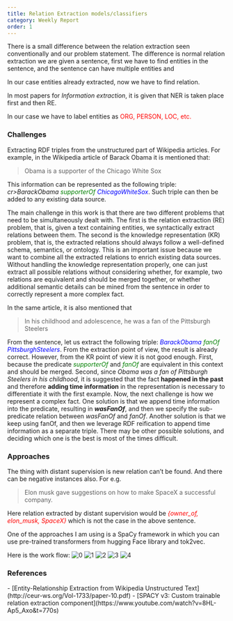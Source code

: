 ```yaml
---
title: Relation Extraction models/classifiers
category: Weekly Report
order: 1
---
```



There is a small difference between the relation extraction seen conventionally and our problem statement. The difference is normal relation extraction we are given a sentence, first we have to find entities in the sentence, and the sentence can have multiple entities and

In our case entities already extracted, now we have to find relation.

In most papers for *Information extraction*, it is given that NER is taken place first and then RE.

In our case we have to label entities as <span style="color:red">ORG, PERSON, LOC, etc.

### Challenges 

Extracting RDF triples from the unstructured part of Wikipedia articles.
For example, in the Wikipedia article of Barack Obama it is mentioned that:

>Obama is a supporter of the Chicago White Sox

This information can be represented as the following triple: *cr>BarackObama</span> <span style="color:green">supporterOf </span><span style="color:blue">ChicagoWhiteSox</span>*. Such triple can then be added to any existing data source.

The main challenge in this work is that there are two different problems that need to be simultaneously dealt with. The first is the relation extraction (RE) problem, that is, given a text containing entities, we syntactically extract relations between them. The second is the knowledge representation (KR) problem, that is, the extracted relations should always follow a well-defined schema, semantics, or ontology. This is an important issue because we want to combine all the extracted relations to enrich existing data sources. Without handling the knowledge representation properly, one can just extract all possible relations without considering whether, for example, two relations are equivalent and should be merged together, or whether additional semantic details can be mined from the sentence in order to correctly represent a more complex fact.

In the same article, it is also mentioned that 

> In his childhood and adolescence, he was a fan of the Pittsburgh Steelers

From the sentence, let us extract the following triple: *<span style="color:blue">BarackObama</span> <span style="color:green"> fanOf </span><span style="color:blue">PittsburghSteelers</span>*. From the extraction point of view, the result is already correct. However, from the KR point of view it is not good enough. First, because the predicate *<span style="color:green">supporterOf</span>* and *<span style="color:green"> fanOf </span>* are equivalent in this context and should be merged. Second, since *Obama was a fan of Pittsburgh Steelers in his childhood*, it is suggested that the fact **happened in the past** and therefore **adding time information** in the representation is necessary to differentiate it with the first example. Now, the next challenge is how we represent a complex fact. One solution is that we append time information into the predicate, resulting in ***wasFanOf***, and then we specify the sub-predicate relation between *wasFanOf* and *fanOf*. Another solution is that we keep using fanOf, and then we leverage RDF reification to append time information as a separate triple. There may be other possible solutions, and deciding which one is the best is most of the times difficult.

### Approaches

The thing with distant supervision is new relation can’t be found. And there can be negative instances also. For e.g.
> Elon musk gave suggestions on how to make SpaceX a successful company. 

Here relation extracted by distant supervision would be *<span style="color:red">{owner_of, elon_musk, SpaceX}</span>* which is not the case in the above sentence.

One of the approaches I am using is a SpaCy framework in which you can use pre-trained transformers from hugging Face library and tok2vec.

Here is the work flow:
![0](https://ananyaiitbhilai.github.io/DBpedia_GSoC2022_Neural_Extraction_Framework/images/spacy0.png)
![1](https://ananyaiitbhilai.github.io/DBpedia_GSoC2022_Neural_Extraction_Framework/images/spacy1.png)
![2](https://ananyaiitbhilai.github.io/DBpedia_GSoC2022_Neural_Extraction_Framework/images/spacy2.png)
![3](https://ananyaiitbhilai.github.io/DBpedia_GSoC2022_Neural_Extraction_Framework/images/spacy3.png)
![4](https://ananyaiitbhilai.github.io/DBpedia_GSoC2022_Neural_Extraction_Framework/images/spacy4.png)

### References
<div id="refer-anchor-1"></div>
- [Entity-Relationship Extraction
from Wikipedia Unstructured Text](http://ceur-ws.org/Vol-1733/paper-10.pdf)
- [SPACY v3: Custom trainable relation extraction component](https://www.youtube.com/watch?v=8HL-Ap5_Axo&t=770s)
